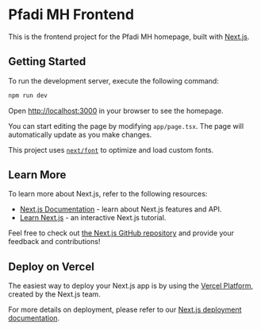 # Pfadi MH Frontend

This is the frontend project for the Pfadi MH homepage, built with [Next.js](https://nextjs.org/).

## Getting Started

To run the development server, execute the following command:

```bash
npm run dev
```

Open [http://localhost:3000](http://localhost:3000) in your browser to see the homepage.

You can start editing the page by modifying `app/page.tsx`. The page will automatically update as you make changes.

This project uses [`next/font`](https://nextjs.org/docs/basic-features/font-optimization) to optimize and load custom fonts.

## Learn More

To learn more about Next.js, refer to the following resources:

- [Next.js Documentation](https://nextjs.org/docs) - learn about Next.js features and API.
- [Learn Next.js](https://nextjs.org/learn) - an interactive Next.js tutorial.

Feel free to check out [the Next.js GitHub repository](https://github.com/vercel/next.js/) and provide your feedback and contributions!

## Deploy on Vercel

The easiest way to deploy your Next.js app is by using the [Vercel Platform](https://vercel.com/new?utm_medium=default-template&filter=next.js&utm_source=create-next-app&utm_campaign=create-next-app-readme), created by the Next.js team.

For more details on deployment, please refer to our [Next.js deployment documentation](https://nextjs.org/docs/deployment).

